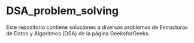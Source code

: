 # DSA_problem_solving
Este repositorio contiene soluciones a diversos problemas de Estructuras de Datos y Algoritmos (DSA) de la página GeeksforGeeks.
